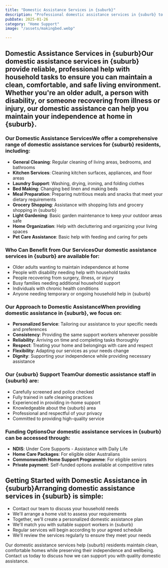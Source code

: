 ```yaml
---
title: "Domestic Assistance Services in {suburb}"
description: "Professional domestic assistance services in {suburb} to help maintain a clean, safe, and comfortable home environment. Our trusted support workers provide personalized household help tailored to your specific needs."
pubDate: 2025-01-26
category: "Home Support"
image: "/assets/makingbed.webp"

---
```


## Domestic Assistance Services in {suburb}Our domestic assistance services in {suburb} provide reliable, professional help with household tasks to ensure you can maintain a clean, comfortable, and safe living environment. Whether you're an older adult, a person with disability, or someone recovering from illness or injury, our domestic assistance can help you maintain your independence at home in {suburb}.

### Our Domestic Assistance ServicesWe offer a comprehensive range of domestic assistance services for {suburb} residents, including:

- **General Cleaning**: Regular cleaning of living areas, bedrooms, and bathrooms
- **Kitchen Services**: Cleaning kitchen surfaces, appliances, and floor areas
- **Laundry Support**: Washing, drying, ironing, and folding clothes
- **Bed Making**: Changing bed linen and making beds
- **Meal Preparation**: Preparing nutritious meals and snacks that meet your dietary requirements
- **Grocery Shopping**: Assistance with shopping lists and grocery shopping in {suburb}
- **Light Gardening**: Basic garden maintenance to keep your outdoor areas safe
- **Home Organization**: Help with decluttering and organizing your living spaces
- **Pet Care Assistance**: Basic help with feeding and caring for pets

### Who Can Benefit from Our ServicesOur domestic assistance services in {suburb} are available for:

- Older adults wanting to maintain independence at home
- People with disability needing help with household tasks
- People recovering from surgery, illness, or injury
- Busy families needing additional household support
- Individuals with chronic health conditions
- Anyone needing temporary or ongoing household help in {suburb}

### Our Approach to Domestic AssistanceWhen providing domestic assistance in {suburb}, we focus on:

- **Personalized Service**: Tailoring our assistance to your specific needs and preferences
- **Consistency**: Providing the same support workers whenever possible
- **Reliability**: Arriving on time and completing tasks thoroughly
- **Respect**: Treating your home and belongings with care and respect
- **Flexibility**: Adapting our services as your needs change
- **Dignity**: Supporting your independence while providing necessary assistance

### Our {suburb} Support TeamOur domestic assistance staff in {suburb} are:

- Carefully screened and police checked
- Fully trained in safe cleaning practices
- Experienced in providing in-home support
- Knowledgeable about the {suburb} area
- Professional and respectful of your privacy
- Committed to providing high-quality service

### Funding OptionsOur domestic assistance services in {suburb} can be accessed through:

- **NDIS**: Under Core Supports - Assistance with Daily Life
- **Home Care Packages**: For eligible older Australians
- **Commonwealth Home Support Programme**: For eligible seniors
- **Private payment**: Self-funded options available at competitive rates

## Getting Started with Domestic Assistance in {suburb}Arranging domestic assistance services in {suburb} is simple:

- Contact our team to discuss your household needs
- We'll arrange a home visit to assess your requirements
- Together, we'll create a personalized domestic assistance plan
- We'll match you with suitable support workers in {suburb}
- Regular services will begin according to your agreed schedule
- We'll review the services regularly to ensure they meet your needs

Our domestic assistance services help {suburb} residents maintain clean, comfortable homes while preserving their independence and wellbeing. Contact us today to discuss how we can support you with quality domestic assistance.
